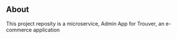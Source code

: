 ## About

This project reposity is a microservice, Admin App for Trouver, an e-commerce application
